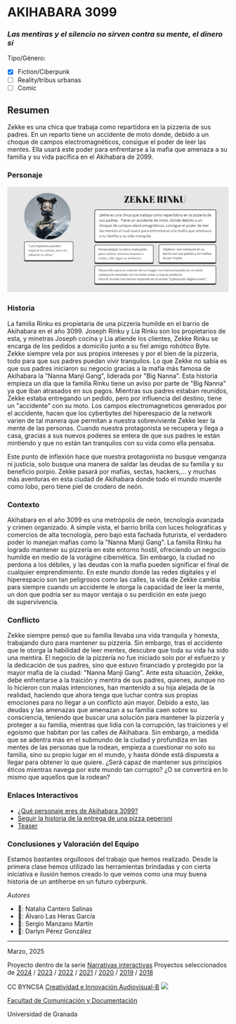 # AKIHABARA 3099
### *Las mentiras y el silencio no sirven contra su mente, el dinero sí*
Tipo/Género:  
- [x] Fiction/Ciberpunk  
- [ ] Reality/tribus urbanas  
- [ ] Comic

## Resumen
Zekke es una chica que trabaja como repartidora en la pizzería de sus padres. En un reparto tiene un accidente de moto donde, debido a un choque de campos electromagnéticos, consigue el poder de leer las mentes. Ella usará este poder para enfrentarse a la mafia que amenaza a su familia y su vida pacífica en el Akihabara de 2099.

### Personaje
![ficha zekke](fichazekke.jpg)

### Historia
La familia Rinku es propietaria de una pizzeria humilde en el barrio de Akihabara en el año 3099. Joseph Rinku y Lia Rinku son los propietarios de esta, y minetras Joseph cocina y Lia atiende los clientes, Zekke Rinku se encarga de los pedidos a domicilio junto a su fiel amigo robótico Byte. Zekke siempre vela por sus propios intereses y por el bien de la pizzeria, todo para que sus padres puedan vivir tranquilos. Lo que Zekke no sabía es que sus padres iniciaron su negocio gracias a la mafia más famosa de Akihabara la "Nanna Manji Gang", liderada por "Big Nanna". Esta historia empieza un día que la familia Rinku tiene un aviso por parte de "Big Nanna" ya que iban atrasados en sus pagos. Mientras sus padres estaban reunidos, Zekke estaba entregando un pedido, pero por influencia del destino, tiene un "accidente" con su moto. Los campos electromagneticos generados por el accidente, hacen que los cyberbytes del hiperespacio de la network varien de tal manera que permitan a nuestra sobreviviente Zekke leer la mente de las personas. Cuando nuestra protagonista se recupera y llega a casa, gracias a sus nuevos poderes se entera de que sus padres le están mintiendo y que no están tan tranquilos con su vida como ella pensaba.

Este punto de inflexión hace que nuestra protagonista no busque venganza ni justicia, solo busque una manera de saldar las deudas de su familia y su beneficio porpio. Zekke pasará por mafias, sectas, hackers,... y muchas más aventuras en esta ciudad de Akihabara donde todo el mundo muerde como lobo, pero tiene piel de crodero de neón.
### Contexto
Akihabara en el año 3099 es una metrópolis de neón, tecnología avanzada y crimen organizado. A simple vista, el barrio brilla con luces holográficas y comercios de alta tecnología, pero bajo esta fachada futurista, el verdadero poder lo manejan mafias como la "Nanna Manji Gang". La familia Rinku ha logrado mantener su pizzería en este entorno hostil, ofreciendo un negocio humilde en medio de la vorágine cibernética. Sin embargo, la ciudad no perdona a los débiles, y las deudas con la mafia pueden significar el final de cualquier emprendimiento. En este mundo donde las redes digitales y el hiperespacio son tan peligrosos como las calles, la vida de Zekke cambia para siempre cuando un accidente le otorga la capacidad de leer la mente, un don que podría ser su mayor ventaja o su perdición en este juego de supervivencia.
### Conflicto
Zekke siempre pensó que su familia llevaba una vida tranquila y honesta, trabajando duro para mantener su pizzería. Sin embargo, tras el accidente que le otorga la habilidad de leer mentes, descubre que toda su vida ha sido una mentira. El negocio de la pizzería no fue iniciado solo por el esfuerzo y la dedicación de sus padres, sino que estuvo financiado y protegido por la mayor mafia de la ciudad: "Nanna Manji Gang".
Ante esta situación, Zekke, debe enfrentarse a la traición y mentira de sus padres, quienes, aunque no lo hicieron con malas intenciones, han mantenido a su hija alejada de la realidad, haciendo que ahora tenga que luchar contra sus propias emociones para no llegar a un conflicto aún mayor.  Debido a esto, las deudas y las amenazas que amenazan a su familia caen sobre su consciencia, teniendo que buscar una solución para mantener la pizzería y proteger a su familia, mientras que lidia con la corrupción, las traiciones y el egoísmo que habitan por las calles de Akihabara. 
Sin embargo, a medida que se adentra más en el submundo de la ciudad y profundiza en las mentes de las personas que la rodean, empieza a cuestionar no solo su familia, sino su propio lugar en el mundo, y hasta dónde está dispuesta a llegar para obtener lo que quiere. ¿Será capaz de mantener sus principios éticos mientras navega por este mundo tan corrupto? ¿O se convertirá en lo mismo que aquellos que la rodean?
### Enlaces Interactivos
- [¿Qué personaje eres de Akihabara 3099? ](https://app.Lumi.education/run/FhLMIt)
- [Seguir la historia de la entrega de una pizza peperoni](https://arcweave.com/app/project/25lbPNp6D4)
- [Teaser](https://www.figma.com/proto/r3tSUnwvSXYVAdxb7BYcwX/Teaser-Instagram-Zekke?node-id=0-1&t=NF1c2Sbbd3Ci7NfH-1)
### Conclusiones y Valoración del Equipo
Estamos bastantes orgullosos del trabajo que hemos realizado. Desde la primera clase hemos utilizado las herramientas brindadas y con cierta iniciativa e ilusión hemos creado lo que vemos como una muy buena historia de un antiheroe en un futuro cyberpunk.

*Autores*
- 💮​: Natalia Cantero Salinas
- 💮​: Álvaro Las Heras García
- 💮​: Sergio Manzano Martín
- 💮​: Darlyn Pérez González
------
Marzo, 2025

Proyecto dentro de la serie [Narrativas interactivas](https://github.com/mgea/storytelling/blob/master/What_is_a_digital_storytelling.md) 
Proyectos seleccionados de [2024](https://github.com/mgea/storytelling/tree/master/2024) / [2023](https://github.com/mgea/storytelling/tree/master/2023) / [2022](https://github.com/mgea/storytelling/blob/master/2022/readme.md) / [2021](https://github.com/mgea/storytelling/blob/master/2021/readme.md) / [2020](https://github.com/mgea/storytelling/blob/master/2020/readme.md)  / 
[2019](https://github.com/mgea/storytelling/blob/master/2019/readme.md) / [2018](https://github.com/mgea/storytelling/blob/master/2018/readme.md) 

CC BYNCSA [Creatividad e Innovación Audiovisual-B](https://github.com/mgea/criav/)
<img src="https://mirrors.creativecommons.org/presskit/buttons/88x31/png/by-nc-sa.png"  width="75" > 

[Facultad de Comunicación y Documentación](http://fcd.ugr.es)

Universidad de Granada
